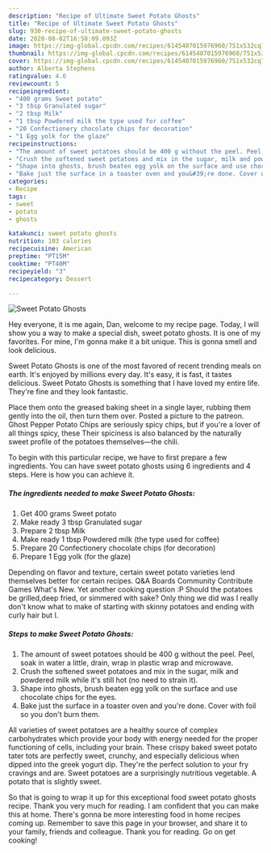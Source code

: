 ```yaml
---
description: "Recipe of Ultimate Sweet Potato Ghosts"
title: "Recipe of Ultimate Sweet Potato Ghosts"
slug: 930-recipe-of-ultimate-sweet-potato-ghosts
date: 2020-08-02T16:58:09.093Z
image: https://img-global.cpcdn.com/recipes/6145407015976960/751x532cq70/sweet-potato-ghosts-recipe-main-photo.jpg
thumbnail: https://img-global.cpcdn.com/recipes/6145407015976960/751x532cq70/sweet-potato-ghosts-recipe-main-photo.jpg
cover: https://img-global.cpcdn.com/recipes/6145407015976960/751x532cq70/sweet-potato-ghosts-recipe-main-photo.jpg
author: Alberta Stephens
ratingvalue: 4.6
reviewcount: 5
recipeingredient:
- "400 grams Sweet potato"
- "3 tbsp Granulated sugar"
- "2 tbsp Milk"
- "1 tbsp Powdered milk the type used for coffee"
- "20 Confectionery chocolate chips for decoration"
- "1 Egg yolk for the glaze"
recipeinstructions:
- "The amount of sweet potatoes should be 400 g without the peel. Peel, soak in water a little, drain, wrap in plastic wrap and microwave."
- "Crush the softened sweet potatoes and mix in the sugar, milk and powdered milk while it&#39;s still hot (no need to strain it)."
- "Shape into ghosts, brush beaten egg yolk on the surface and use chocolate chips for the eyes."
- "Bake just the surface in a toaster oven and you&#39;re done. Cover with foil so you don&#39;t burn them."
categories:
- Recipe
tags:
- sweet
- potato
- ghosts

katakunci: sweet potato ghosts 
nutrition: 103 calories
recipecuisine: American
preptime: "PT15M"
cooktime: "PT40M"
recipeyield: "3"
recipecategory: Dessert

---
```



![Sweet Potato Ghosts](https://img-global.cpcdn.com/recipes/6145407015976960/751x532cq70/sweet-potato-ghosts-recipe-main-photo.jpg)

Hey everyone, it is me again, Dan, welcome to my recipe page. Today, I will show you a way to make a special dish, sweet potato ghosts. It is one of my favorites. For mine, I'm gonna make it a bit unique. This is gonna smell and look delicious.

Sweet Potato Ghosts is one of the most favored of recent trending meals on earth. It's enjoyed by millions every day. It's easy, it is fast, it tastes delicious. Sweet Potato Ghosts is something that I have loved my entire life. They're fine and they look fantastic.

Place them onto the greased baking sheet in a single layer, rubbing them gently into the oil, then turn them over. Posted a picture to the patreon. Ghost Pepper Potato Chips are seriously spicy chips, but if you&#39;re a lover of all things spicy, these Their spiciness is also balanced by the naturally sweet profile of the potatoes themselves—the chili.


To begin with this particular recipe, we have to first prepare a few ingredients. You can have sweet potato ghosts using 6 ingredients and 4 steps. Here is how you can achieve it.

<!--inarticleads1-->

##### The ingredients needed to make Sweet Potato Ghosts:

1. Get 400 grams Sweet potato
1. Make ready 3 tbsp Granulated sugar
1. Prepare 2 tbsp Milk
1. Make ready 1 tbsp Powdered milk (the type used for coffee)
1. Prepare 20 Confectionery chocolate chips (for decoration)
1. Prepare 1 Egg yolk (for the glaze)


Depending on flavor and texture, certain sweet potato varieties lend themselves better for certain recipes. Q&amp;A Boards Community Contribute Games What&#39;s New. Yet another cooking question :P Should the potatoes be grilled,deep fried, or simmered with sake? Only thing we did was I really don&#39;t know what to make of starting with skinny potatoes and ending with curly hair but I. 

<!--inarticleads2-->

##### Steps to make Sweet Potato Ghosts:

1. The amount of sweet potatoes should be 400 g without the peel. Peel, soak in water a little, drain, wrap in plastic wrap and microwave.
1. Crush the softened sweet potatoes and mix in the sugar, milk and powdered milk while it&#39;s still hot (no need to strain it).
1. Shape into ghosts, brush beaten egg yolk on the surface and use chocolate chips for the eyes.
1. Bake just the surface in a toaster oven and you&#39;re done. Cover with foil so you don&#39;t burn them.


All varieties of sweet potatoes are a healthy source of complex carbohydrates which provide your body with energy needed for the proper functioning of cells, including your brain. These crispy baked sweet potato tater tots are perfectly sweet, crunchy, and especially delicious when dipped into the greek yogurt dip. They&#39;re the perfect solution to your fry cravings and are. Sweet potatoes are a surprisingly nutritious vegetable. A potato that is slightly sweet. 

So that is going to wrap it up for this exceptional food sweet potato ghosts recipe. Thank you very much for reading. I am confident that you can make this at home. There's gonna be more interesting food in home recipes coming up. Remember to save this page in your browser, and share it to your family, friends and colleague. Thank you for reading. Go on get cooking!
